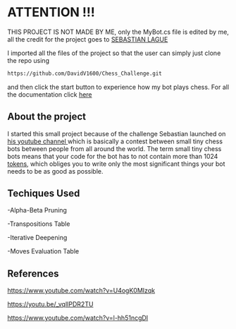 # ATTENTION !!!
THIS PROJECT IS NOT MADE BY ME, only the MyBot.cs file is edited by me, all the credit for the project goes to 
  <a href="https://github.com/SebLague/Chess-Challenge">
  SEBASTIAN LAGUE
  </a>

  
I imported all the files of the project so that the user can simply just clone the repo using 
```sh 
https://github.com/DavidV1600/Chess_Challenge.git
```
and then click the start button to experience how my bot plays chess. For all the documentation click <a href="https://seblague.github.io/chess-coding-challenge/documentation/"> here
 </a>
## About the project
I started this small project because of the challenge Sebastian launched on
  <a href="https://www.youtube.com/watch?v=iScy18pVR58"> his youtube channel
  </a> 
  which is basically a contest between small tiny chess bots between people from all around the world. The term small tiny chess bots means that your code for the bot has to not contain more than 1024   <a href="https://www.youtube.com/watch?v=iScy18pVR58"> tokens</a>, which obliges you to write only the most significant things your bot needs to be as good as possible.

## Techiques Used
-Alpha-Beta Pruning

-Transpositions Table

-Iterative Deepening

-Moves Evaluation Table


## References 
https://www.youtube.com/watch?v=U4ogK0MIzqk

https://youtu.be/_vqlIPDR2TU

https://www.youtube.com/watch?v=l-hh51ncgDI
